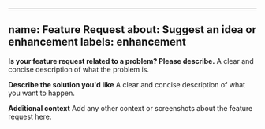 <!-- === OmniNode:Metadata ===
metadata_version: 0.1.0
protocol_version: 1.1.0
owner: OmniNode Team
copyright: OmniNode Team
schema_version: 1.1.0
name: feature_request.md
version: 1.0.0
uuid: a069531a-e3d3-4a26-bd7e-a6256f8d7ad8
author: OmniNode Team
created_at: 2025-05-21T13:18:56.539091
last_modified_at: 2025-05-23T13:07:24.505597
description: Stamped by ONEX
state_contract: state_contract://default
lifecycle: active
hash: 9c2a7fd810839c6db7fc69a74183281f91bf790bee2b16e1ad78824e11c61b65
entrypoint: python@feature_request.md
runtime_language_hint: python>=3.11
namespace: onex.stamped.feature_request
meta_type: tool
<!-- === /OmniNode:Metadata === -->


---
name: Feature Request
about: Suggest an idea or enhancement
labels: enhancement
---

**Is your feature request related to a problem? Please describe.**
A clear and concise description of what the problem is.

**Describe the solution you'd like**
A clear and concise description of what you want to happen.

**Additional context**
Add any other context or screenshots about the feature request here.
